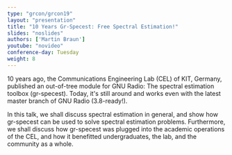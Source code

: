 ```yaml
---
type: "grcon/grcon19"
layout: "presentation"
title: "10 Years Gr-Specest: Free Spectral Estimation!"
slides: "noslides"
authors: ['Martin Braun']
youtube: "novideo"
conference-day: Tuesday
weight: 8
---
```

10 years ago, the Communications Engineering Lab (CEL) of KIT, Germany, published an out-of-tree module for GNU Radio: The spectral estimation toolbox (gr-specest). Today, it's still around and works even with the latest master branch of GNU Radio (3.8-ready!).

In this talk, we shall discuss spectral estimation in general, and show how gr-specest can be used to solve spectral estimation problems. Furthermore, we shall discuss how gr-specest was plugged into the academic operations of the CEL, and how it benefitted undergraduates, the lab, and the community as a whole.